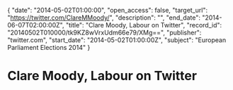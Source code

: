 {
  "date": "2014-05-02T01:00:00", 
  "open_access": false, 
  "target_url": "https://twitter.com/ClareMMoody/", 
  "description": "", 
  "end_date": "2014-06-07T02:00:00Z", 
  "title": "Clare Moody, Labour on Twitter", 
  "record_id": "20140502T010000/tk9KZ8wVrxUdm66e79/XMg==", 
  "publisher": "twitter.com", 
  "start_date": "2014-05-02T01:00:00Z", 
  "subject": "European Parliament Elections 2014"
}

# Clare Moody, Labour on Twitter

